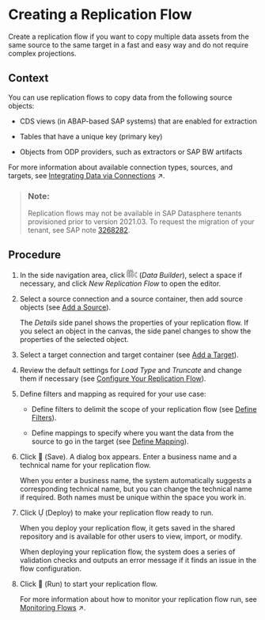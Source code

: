 <!-- loio25e2bd7a70d44ac5b05e844f9e913471 -->

<link rel="stylesheet" type="text/css" href="../css/sap-icons.css"/>

# Creating a Replication Flow

Create a replication flow if you want to copy multiple data assets from the same source to the same target in a fast and easy way and do not require complex projections.



## Context

You can use replication flows to copy data from the following source objects:

-   CDS views \(in ABAP-based SAP systems\) that are enabled for extraction

-   Tables that have a unique key \(primary key\)

-   Objects from ODP providers, such as extractors or SAP BW artifacts


For more information about available connection types, sources, and targets, see [Integrating Data via Connections](https://help.sap.com/viewer/9f36ca35bc6145e4acdef6b4d852d560/DEV_CURRENT/en-US/eb85e157ab654152bd68a8714036e463.html "Connections provide access to data from a wide range of sources, cloud as well as on-premise sources, SAP as well as Non-SAP sources, and partner tools. They allow space members to use objects from the connected source to acquire, prepare and access data from those sources in SAP Datasphere. To connect to different sources, SAP Datasphere provides different connection types.") :arrow_upper_right:.

> ### Note:  
> Replication flows may not be available in SAP Datasphere tenants provisioned prior to version 2021.03. To request the migration of your tenant, see SAP note [3268282](https://launchpad.support.sap.com/#/notes/3268282).



<a name="loio25e2bd7a70d44ac5b05e844f9e913471__steps_qxh_dqv_fvb"/>

## Procedure

1.  In the side navigation area, click ![](../Creating-Finding-Sharing-Objects/images/Data_Builder_f73dc45.png) \(*Data Builder*\), select a space if necessary, and click *New Replication Flow* to open the editor.

2.  Select a source connection and a source container, then add source objects \(see [Add a Source](add-a-source-7496380.md)\).

    The *Details* side panel shows the properties of your replication flow. If you select an object in the canvas, the side panel changes to show the properties of the selected object.

3.  Select a target connection and target container \(see [Add a Target](add-a-target-ab490fb.md)\).

4.  Review the default settings for *Load Type* and *Truncate* and change them if necessary \(see [Configure Your Replication Flow](configure-your-replication-flow-3f5ba0c.md)\).

5.  Define filters and mapping as required for your use case:

    -   Define filters to delimit the scope of your replication flow \(see [Define Filters](define-filters-5a6ef36.md)\).

    -   Define mappings to specify where you want the data from the source to go in the target \(see [Define Mapping](define-mapping-2c7948f.md)\).


6.  Click <span class="FPA-icons"></span> \(Save\). A dialog box appears. Enter a business name and a technical name for your replication flow.

    When you enter a business name, the system automatically suggests a corresponding technical name, but you can change the technical name if required. Both names must be unique within the space you work in.

7.  Click <span class="SAP-icons"></span> \(Deploy\) to make your replication flow ready to run.

    When you deploy your replication flow, it gets saved in the shared repository and is available for other users to view, import, or modify.

    When deploying your replication flow, the system does a series of validation checks and outputs an error message if it finds an issue in the flow configuration.

8.  Click <span class="FPA-icons"></span> \(Run\) to start your replication flow.

    For more information about how to monitor your replication flow run, see [Monitoring Flows](https://help.sap.com/viewer/9f36ca35bc6145e4acdef6b4d852d560/DEV_CURRENT/en-US/b661ea0766a24c7d839df950330a89fd.html "In the Flow Monitor, you can find all the deployed flows per space.") :arrow_upper_right:.


